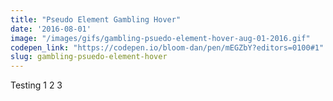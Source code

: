 ```yaml
---
title: "Pseudo Element Gambling Hover"
date: '2016-08-01'
image: "/images/gifs/gambling-psuedo-element-hover-aug-01-2016.gif"
codepen_link: "https://codepen.io/bloom-dan/pen/mEGZbY?editors=0100#1"
slug: gambling-psuedo-element-hover
---
```


Testing 1 2 3
